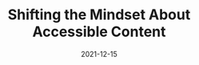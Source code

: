 ---
date: 2021-12-15
publisher: mnit_services
tags:
  - accessibility
target_url: https://mn.gov/mnit/about-mnit/accessibility/news/?id=38-512643
title: Shifting the Mindset About Accessible Content
---